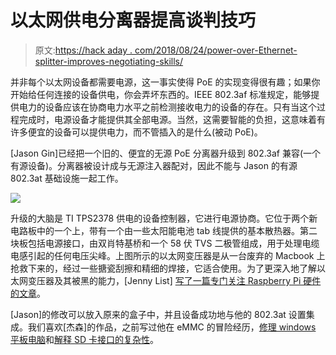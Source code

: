# 以太网供电分离器提高谈判技巧

> 原文:[https://hack aday . com/2018/08/24/power-over-Ethernet-splitter-improves-negotiating-skills/](https://hackaday.com/2018/08/24/power-over-ethernet-splitter-improves-negotiating-skills/)

并非每个以太网设备都需要电源，这一事实使得 PoE 的实现变得很有趣；如果你开始给任何连接的设备供电，你会弄坏东西的。IEEE 802.3af 标准规定，能够提供电力的设备应该在协商电力水平之前检测接收电力的设备的存在。只有当这个过程完成时，电源设备才能提供其全部电源。当然，这需要智能的负担，这意味着有许多便宜的设备可以提供电力，而不管插入的是什么(被动 PoE)。

[Jason Gin]已经把一个旧的、便宜的无源 PoE 分离器升级到 802.3af 兼容(一个有源设备)。分离器被设计成与无源注入器配对，因此不能与 Jason 的有源 802.3at 基础设施一起工作。

![](../Images/549ef69ed15800b2c39deec246abd04e.png)

升级的大脑是 TI TPS2378 供电的设备控制器，它进行电源协商。它位于两个新电路板中的一个上，带有一个由一些太阳能电池 tab 线提供的基本散热器。第二块板包括电源接口，由双肖特基桥和一个 58 伏 TVS 二极管组成，用于处理电缆电感引起的任何电压尖峰。上图所示的以太网变压器是从一台废弃的 Macbook 上抢救下来的，经过一些搪瓷刮擦和精细的焊接，它适合使用。为了更深入地了解以太网变压器及其被黑的能力，[Jenny List] [写了一篇专门关注 Raspberry Pi 硬件的文章](https://hackaday.com/2018/06/01/raspberry-pis-power-over-ethernet-hardware-sparks-false-spying-hubub/)。

[Jason]的修改可以放入原来的盒子中，并且设备成功地与他的 802.3at 设置集成。我们喜欢[杰森]的作品，之前写过他在 eMMC 的冒险经历，[修理 windows 平板电脑](https://hackaday.com/2018/03/06/hot-air-surgery-revives-a-cheap-windows-tablet/)和[解释 SD 卡接口的复杂性](https://hackaday.com/2016/11/18/roll-your-own-64gb-sd-card-from-an-emmc-chip/)。